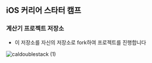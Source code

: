 ## iOS 커리어 스타터 캠프

### 계산기 프로젝트 저장소

- 이 저장소를 자신의 저장소로 fork하여 프로젝트를 진행합니다

![caldoublestack (1)](https://user-images.githubusercontent.com/82325822/158497708-cf385fe1-74be-4d82-9047-70a30a39a0a9.jpg)
